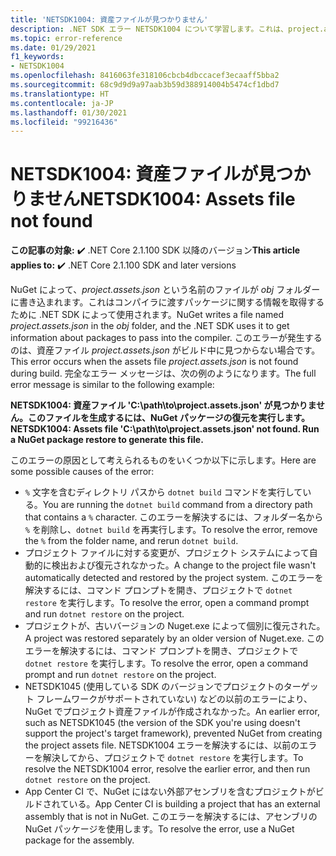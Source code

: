 ```yaml
---
title: 'NETSDK1004: 資産ファイルが見つかりません'
description: .NET SDK エラー NETSDK1004 について学習します。これは、project.assets.json ファイルが見つからない場合に発生します。
ms.topic: error-reference
ms.date: 01/29/2021
f1_keywords:
- NETSDK1004
ms.openlocfilehash: 8416063fe318106cbcb4dbccacef3ecaaff5bba2
ms.sourcegitcommit: 68c9d9d9a97aab3b59d388914004b5474cf1dbd7
ms.translationtype: HT
ms.contentlocale: ja-JP
ms.lasthandoff: 01/30/2021
ms.locfileid: "99216436"
---
```

# <a name="netsdk1004-assets-file-not-found"></a><span data-ttu-id="7b24a-103">NETSDK1004: 資産ファイルが見つかりません</span><span class="sxs-lookup"><span data-stu-id="7b24a-103">NETSDK1004: Assets file not found</span></span>

<span data-ttu-id="7b24a-104">**この記事の対象:** ✔️ .NET Core 2.1.100 SDK 以降のバージョン</span><span class="sxs-lookup"><span data-stu-id="7b24a-104">**This article applies to:** ✔️ .NET Core 2.1.100 SDK and later versions</span></span>

<span data-ttu-id="7b24a-105">NuGet によって、*project.assets.json* という名前のファイルが *obj* フォルダーに書き込まれます。これはコンパイラに渡すパッケージに関する情報を取得するために .NET SDK によって使用されます。</span><span class="sxs-lookup"><span data-stu-id="7b24a-105">NuGet writes a file named *project.assets.json* in the *obj* folder, and the .NET SDK uses it to get information about packages to pass into the compiler.</span></span> <span data-ttu-id="7b24a-106">このエラーが発生するのは、資産ファイル *project.assets.json* がビルド中に見つからない場合です。</span><span class="sxs-lookup"><span data-stu-id="7b24a-106">This error occurs when the assets file *project.assets.json* is not found during build.</span></span> <span data-ttu-id="7b24a-107">完全なエラー メッセージは、次の例のようになります。</span><span class="sxs-lookup"><span data-stu-id="7b24a-107">The full error message is similar to the following example:</span></span>

<span data-ttu-id="7b24a-108">**NETSDK1004: 資産ファイル 'C:\path\to\project.assets.json' が見つかりません。このファイルを生成するには、NuGet パッケージの復元を実行します。**</span><span class="sxs-lookup"><span data-stu-id="7b24a-108">**NETSDK1004: Assets file 'C:\path\to\project.assets.json' not found. Run a NuGet package restore to generate this file.**</span></span>

<span data-ttu-id="7b24a-109">このエラーの原因として考えられるものをいくつか以下に示します。</span><span class="sxs-lookup"><span data-stu-id="7b24a-109">Here are some possible causes of the error:</span></span>

* <span data-ttu-id="7b24a-110">`%` 文字を含むディレクトリ パスから `dotnet build` コマンドを実行している。</span><span class="sxs-lookup"><span data-stu-id="7b24a-110">You are running the `dotnet build` command from a directory path that contains a `%` character.</span></span> <span data-ttu-id="7b24a-111">このエラーを解決するには、フォルダー名から `%` を削除し、`dotnet build` を再実行します。</span><span class="sxs-lookup"><span data-stu-id="7b24a-111">To resolve the error, remove the `%` from the folder name, and rerun `dotnet build`.</span></span>
* <span data-ttu-id="7b24a-112">プロジェクト ファイルに対する変更が、プロジェクト システムによって自動的に検出および復元されなかった。</span><span class="sxs-lookup"><span data-stu-id="7b24a-112">A change to the project file wasn't automatically detected and restored by the project system.</span></span> <span data-ttu-id="7b24a-113">このエラーを解決するには、コマンド プロンプトを開き、プロジェクトで `dotnet restore` を実行します。</span><span class="sxs-lookup"><span data-stu-id="7b24a-113">To resolve the error, open a command prompt and run `dotnet restore` on the project.</span></span>
* <span data-ttu-id="7b24a-114">プロジェクトが、古いバージョンの Nuget.exe によって個別に復元された。</span><span class="sxs-lookup"><span data-stu-id="7b24a-114">A project was restored separately by an older version of Nuget.exe.</span></span> <span data-ttu-id="7b24a-115">このエラーを解決するには、コマンド プロンプトを開き、プロジェクトで `dotnet restore` を実行します。</span><span class="sxs-lookup"><span data-stu-id="7b24a-115">To resolve the error, open a command prompt and run `dotnet restore` on the project.</span></span>
* <span data-ttu-id="7b24a-116">NETSDK1045 (使用している SDK のバージョンでプロジェクトのターゲット フレームワークがサポートされていない) などの以前のエラーにより、NuGet でプロジェクト資産ファイルが作成されなかった。</span><span class="sxs-lookup"><span data-stu-id="7b24a-116">An earlier error, such as NETSDK1045 (the version of the SDK you're using doesn't support the project's target framework), prevented NuGet from creating the project assets file.</span></span> <span data-ttu-id="7b24a-117">NETSDK1004 エラーを解決するには、以前のエラーを解決してから、プロジェクトで `dotnet restore` を実行します。</span><span class="sxs-lookup"><span data-stu-id="7b24a-117">To resolve the NETSDK1004 error, resolve the earlier error, and then run `dotnet restore` on the project.</span></span>
* <span data-ttu-id="7b24a-118">App Center CI で、NuGet にはない外部アセンブリを含むプロジェクトがビルドされている。</span><span class="sxs-lookup"><span data-stu-id="7b24a-118">App Center CI is building a project that has an external assembly that is not in NuGet.</span></span> <span data-ttu-id="7b24a-119">このエラーを解決するには、アセンブリの NuGet パッケージを使用します。</span><span class="sxs-lookup"><span data-stu-id="7b24a-119">To resolve the error, use a NuGet package for the assembly.</span></span>
